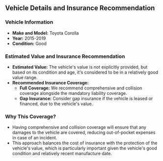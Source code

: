 ## Vehicle Details and Insurance Recommendation

### Vehicle Information
* **Make and Model:** Toyota Corolla
* **Year:** 2015-2019
* **Condition:** Good

### Estimated Value and Insurance Recommendation
* **Estimated Value:** The vehicle's value is not explicitly provided, but based on its condition and age, it's considered to be in a relatively good value range.
* **Recommended Insurance Coverage:**
  * **Full Coverage:** We recommend comprehensive and collision coverage alongside the mandatory liability coverage.
  * **Gap Insurance:** Consider gap insurance if the vehicle is leased or financed, due to the vehicle's value.

### Why This Coverage?
* Having comprehensive and collision coverage will ensure that any damages to the vehicle are covered, reducing out-of-pocket expenses in case of an incident.
* This approach balances the cost of insurance with the protection of the vehicle's value, which is particularly important given the vehicle's good condition and relatively recent manufacture date.